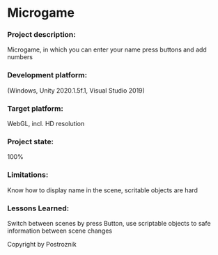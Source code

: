 

# Microgame

### Project description: 
Microgame, in which you can enter your name press buttons and add numbers

### Development platform: 
(Windows, Unity 2020.1.5f.1, Visual Studio 2019)

### Target platform: 
WebGL, incl. HD resolution 

### Project state: 
100%

### Limitations: 
Know how to display name in the scene, scritable objects are hard

### Lessons Learned: 
Switch between scenes by press Button, use scriptable objects to safe information between scene changes

Copyright by Postroznik

